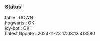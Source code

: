### Status


table : DOWN  
hogwarts : OK  
icy-bot : OK  
Latest Update : 2024-11-23 17:08:13.413580
